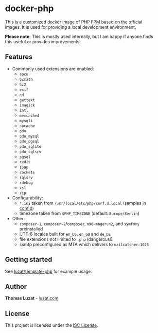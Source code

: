 # docker-php

This is a customized docker image of PHP FPM based on the official images. It is used for providing a local development environment.

**Please note:** This is mostly used internally, but I am happy if anyone finds this useful or provides improvements.

## Features

* Commonly used extensions are enabled:
  * `apcu`
  * `bcmath`
  * `bz2`
  * `exif`
  * `gd`
  * `gettext`
  * `imagick`
  * `intl`
  * `memcached`
  * `mysqli`
  * `opcache`
  * `pdo`
  * `pdo_mysql`
  * `pdo_pgsql`
  * `pdo_sqlite`
  * `pdo_sqlsrv`
  * `pgsql`
  * `redis`
  * `soap`
  * `sockets`
  * `sqlsrv`
  * `xdebug`
  * `xsl`
  * `zip`
* Configurability:
  * `*.ini` taken from `/usr/local/etc/php/conf.d.local` (samples in [conf.d](conf.d))
  * timezone taken from `$PHP_TIMEZONE` (default: `Europe/Berlin`)
* Other:
  * `composer-1`, `composer-2`/`composer`, `n98-magerun2`, and `symfony` preinstalled
  * UTF-8 locales built for `en_US`, `en_GB` and `de_DE`
  * file extensions not limited to `.php` (dangerous!)
  * ssmtp preconfigured as MTA which delivers to `mailcatcher:1025`

## Getting started

See [luzat/template-php](https://github.com/luzat/template-php) for example usage.

## Author

**Thomas Luzat** - [luzat.com](https://luzat.com/)

## License

This project is licensed under the [ISC License](LICENSE.md).
